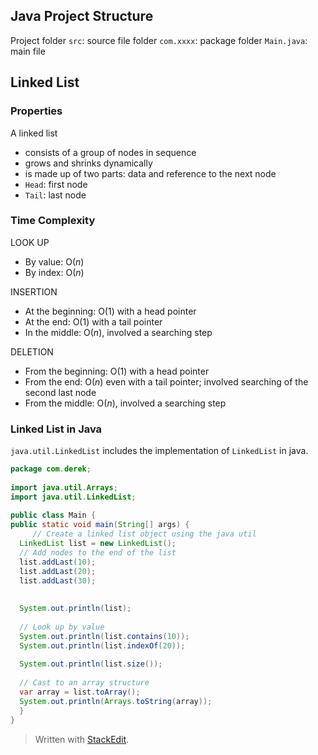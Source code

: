 
## Java Project Structure

Project folder
`src`: source file folder
`com.xxxx`: package folder
`Main.java`: main file


## Linked List

### Properties

A linked list

- consists of a group of nodes in sequence
 - grows and shrinks dynamically
 - is made up of two parts: data and reference to the next node
 - `Head`: first node
 - `Tail`: last node
 
 ### Time Complexity

LOOK UP
- By value: $\text{O}(n)$
- By index: $\text{O}(n)$

INSERTION
- At the beginning: $\text{O}(1)$ with a head pointer
- At the end: $\text{O}(1)$ with a tail pointer
- In the middle: $\text{O}(n)$, involved a searching step

DELETION
- From the beginning: $\text{O}(1)$ with a head pointer
- From the end: $\text{O}(n)$ even with a tail pointer; involved searching of the second last node
- From the middle: $\text{O}(n)$, involved a searching step


### Linked List in Java

`java.util.LinkedList` includes the implementation of `LinkedList` in java.

```java
package com.derek;  
  
import java.util.Arrays;  
import java.util.LinkedList;  
  
public class Main {  
public static void main(String[] args) {  
	 // Create a linked list object using the java util  
  LinkedList list = new LinkedList();  
  // Add nodes to the end of the list  
  list.addLast(10);  
  list.addLast(20);  
  list.addLast(30);  
  
  
  System.out.println(list);  
  
  // Look up by value  
  System.out.println(list.contains(10));  
  System.out.println(list.indexOf(20));  
  
  System.out.println(list.size());  
  
  // Cast to an array structure  
  var array = list.toArray();  
  System.out.println(Arrays.toString(array));  
  }  
}
```





> Written with [StackEdit](https://stackedit.io/).
<!--stackedit_data:
eyJoaXN0b3J5IjpbMTQxNDQ5NjA2NiwzMjEyNDczMDQsLTIxMz
Y0Nzk1NzIsLTIwNDk5NzgyODddfQ==
-->